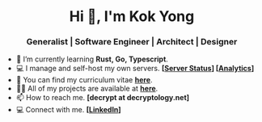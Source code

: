 <h1 align="center">Hi 👋, I'm Kok Yong</h1>
<h3 align="center">Generalist | Software Engineer | Architect | Designer</h3>

- 🌱 I’m currently learning **Rust, Go, Typescript**.
- 💻 I manage and self-host my own servers. **[[Server Status](https://status.decryptology.net/)] [[Analytics](https://status.decryptology.net/?web)]**
- 📃 You can find my curriculum vitae **[here](https://s3.decryptology.net/shared/cv.pdf)**.
- 👨‍💻 All of my projects are available at **[here](https://dev.decryptology.net/decryp7?tab=stars)**.
- 📫 How to reach me. **[decrypt at decryptology.net]**
- 💻 Connect with me. **[[LinkedIn](https://linkedin.com/in/decryp7/)]**
